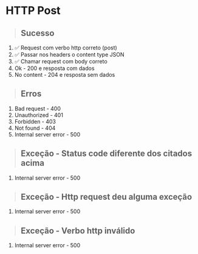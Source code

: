 # HTTP Post

> ## Sucesso

1.  ✅ Request com verbo http correto (post)
2.  ✅ Passar nos headers o content type JSON
3.  ✅ Chamar request com body correto
4.  Ok - 200 e resposta com dados
5.  No content - 204 e resposta sem dados

> ## Erros

1.  Bad request - 400
2.  Unauthorized - 401
3.  Forbidden - 403
4.  Not found - 404
5.  Internal server error - 500

> ## Exceção - Status code diferente dos citados acima

1.  Internal server error - 500

> ## Exceção - Http request deu alguma exceção

1.  Internal server error - 500

> ## Exceção - Verbo http inválido

1.  Internal server error - 500
